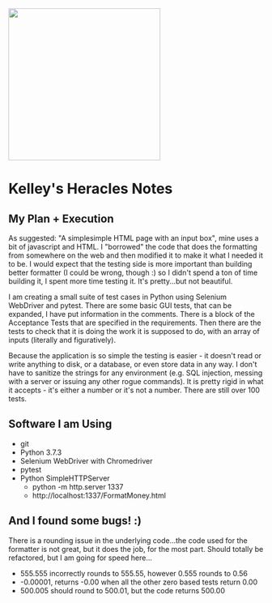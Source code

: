 <img src="https://upload.wikimedia.org/wikipedia/commons/4/48/Twelve_Labours_Altemps_Inv8642.jpg" height="300px"/>

# Kelley's Heracles Notes

## My Plan + Execution
  As suggested: "A simplesimple HTML page with an input box", mine uses a bit of javascript and HTML. I "borrowed" the code that does the formatting from somewhere on the web and then modified it to make it what I needed it to be. I would expect that the testing side is more important than building better formatter (I could be wrong, though :) so I didn't spend a ton of time building it, I spent more time testing it. It's pretty...but not beautiful.

  I am creating a small suite of test cases in Python using Selenium WebDriver and pytest. There are some basic GUI tests, that can be expanded, I have put information in the comments. There is a block of the Acceptance Tests that are specified in the requirements. Then there are the tests to check that it is doing the work it is supposed to do, with an array of inputs (literally and figuratively).

  Because the application is so simple the testing is easier - it doesn't read or write anything to disk, or a database, or even store data in any way. I don't have to sanitize the strings for any environment (e.g. SQL injection, messing with a server or issuing any other rogue commands). It is pretty rigid in what it accepts - it's either a number or it's not a number. There are still over 100 tests.

## Software I am Using
  * git
  * Python 3.7.3
  * Selenium WebDriver with Chromedriver
  * pytest
  * Python SimpleHTTPServer
      * python -m http.server 1337
      * http://localhost:1337/FormatMoney.html

## And I found some bugs! :)
  There is a rounding issue in the underlying code...the code used for the formatter is not great, but it does the job, for the most part. Should totally be refactored, but I am going for speed here...

  * 555.555 incorrectly rounds to 555.55, however 0.555 rounds to 0.56
  * -0.00001, returns -0.00 when all the other zero based tests return 0.00
  * 500.005 should round to 500.01, but the code returns 500.00
